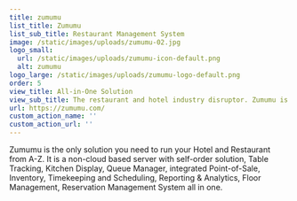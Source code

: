 ```yaml
---
title: zumumu
list_title: Zumumu
list_sub_title: Restaurant Management System
image: /static/images/uploads/zumumu-02.jpg
logo_small:
  url: /static/images/uploads/zumumu-icon-default.png
  alt: zumumu
logo_large: /static/images/uploads/zumumu-logo-default.png
order: 5
view_title: All-in-One Solution
view_sub_title: The restaurant and hotel industry disruptor. Zumumu is the first to use Progressive Web Application (PWA) for the hospitality industry.
url: https://zumumu.com/
custom_action_name: ''
custom_action_url: ''
---
```

Zumumu is the only solution you need to run your Hotel and Restaurant from A-Z. It is a non-cloud based server with self-order solution, Table Tracking, Kitchen Display, Queue Manager, integrated Point-of-Sale, Inventory, Timekeeping and Scheduling, Reporting & Analytics, Floor Management, Reservation Management System all in one.
